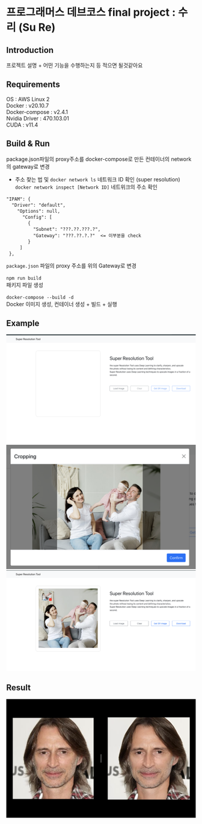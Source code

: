# 프로그래머스 데브코스 final project : 수리 (Su Re)


## Introduction
프로젝트 설명 + 어떤 기능을 수행하는지 등 적으면 될것같아요


## Requirements
OS : AWS Linux 2  
Docker : v20.10.7  
Docker-compose : v2.4.1  
Nvidia Driver : 470.103.01    
CUDA : v11.4



## Build & Run
package.json파일의 proxy주소를 docker-compose로 만든 컨테이너의 network 의 gateway로 변경  
- 주소 찾는 법 및 
`docker network ls` 네트워크 ID 확인 (super resolution)  
`docker network inspect [Network ID]` 네트위크의 주소 확인  
```
"IPAM": {  
  "Driver": "default",  
    "Options": null,  
      "Config": [  
        {  
          "Subnet": "???.??.???.?",  
          "Gateway": "???.??.?.?"  <= 이부분을 check
        }  
     ]  
 },  
 ```
 
 `package.json` 파일의 proxy 주소를 위의 Gateway로 변경
 

`npm run build`  
패키지 파일 생성


`docker-compose --build -d`  
Docker 이미지 생성, 컨테이너 생성 + 빌드 + 실행  




## Example
![Example](./Images/example.png)
![Crop](./Images/Crop.png)
![Load](./Images/Load.png)


## Result
![Compare](./Images/compare.png)

